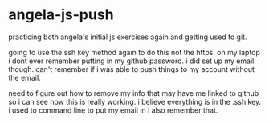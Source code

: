 # angela-js-push
practicing both angela's initial js exercises again and getting used to git.

going to use the ssh key method again to do this not the https. on my laptop i dont ever remember putting in my github password.  i did set up my email though. can't remember if i was able to push things to my account without the email.

need to figure out how to remove my info that may have me linked to github so i can see how this is really working.  i believe everything is in the .ssh key.  i used to command line to put my email in i also remember that.
